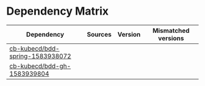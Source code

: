 # Dependency Matrix

Dependency | Sources | Version | Mismatched versions
---------- | ------- | ------- | -------------------
[cb-kubecd/bdd-spring-1583938072](https://github.com/cb-kubecd/bdd-spring-1583938072.git) |  | []() | 
[cb-kubecd/bdd-gh-1583939804](https://github.com/cb-kubecd/bdd-gh-1583939804.git) |  | []() | 
